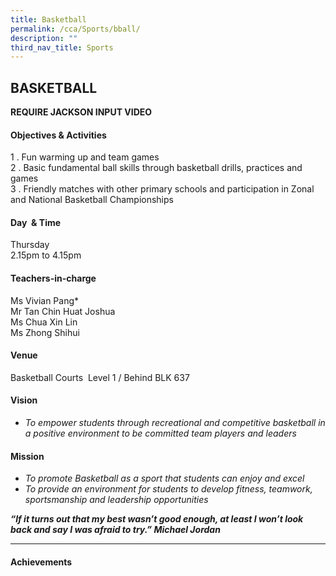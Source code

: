 ```yaml
---
title: Basketball
permalink: /cca/Sports/bball/
description: ""
third_nav_title: Sports
---
```

## BASKETBALL

**REQUIRE JACKSON INPUT VIDEO**

#### Objectives & Activities

1 \.  Fun warming up and team games   <br>
2 \.  Basic fundamental ball skills through basketball drills, practices and games <br>
3 \.  Friendly matches with other primary schools and participation in Zonal and National Basketball Championships

#### Day  & Time

Thursday<br>
2.15pm to 4.15pm

#### Teachers-in-charge

Ms Vivian Pang\*<br>
Mr Tan Chin Huat Joshua<br>
Ms Chua Xin Lin <br>
Ms Zhong Shihui

#### Venue

Basketball Courts  Level 1 / Behind BLK 637

#### Vision

*  _To empower students through recreational and competitive basketball in a positive environment to be committed team players and leaders_

#### Mission

*  _To promote Basketball as a sport that students can enjoy and excel_
*  _To provide an environment for students to develop fitness, teamwork, sportsmanship and leadership opportunities_

_**“If it turns out that my best wasn’t good enough, at least I won’t look back and say I was afraid to try.” Michael Jordan**_

---

#### Achievements



